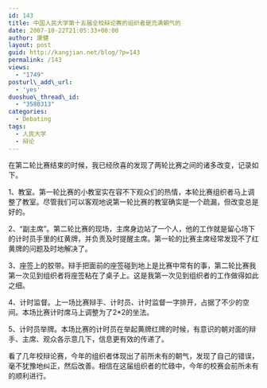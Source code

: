 ```yaml
---
id: 143
title: 中国人民大学第十五届全校辩论赛的组织者是充满朝气的
date: 2007-10-22T21:05:33+00:00
author: 康健
layout: post
guid: http://kangjian.net/blog/?p=143
permalink: /143
views:
  - "1749"
posturl\_add\_url:
  - 'yes'
duoshuo\_thread\_id:
  - "3580313"
categories:
  - Debating
tags:
  - 人民大学
  - 辩论
---
```

在第二轮比赛结束的时候，我已经欣喜的发现了两轮比赛之间的诸多改变，记录如下。

1、教室。第一轮比赛的小教室实在容不下观众们的热情，本轮比赛组织者马上调整了教室。尽管我们可以客观地说第一轮比赛的教室确实是一个疏漏，但改变总是好的。

2、“副主席”。第二轮比赛的现场，主席身边站了一个人，他的工作就是留心场下的计时员手里的红黄牌，并负责及时提醒主席。第一轮的比赛主席经常发现不了红黄牌的问题及时地解决了。

3、座签上的胶带。辩手把面前的座签碰到地上是比赛中常有的事，第二轮比赛我第一次见到组织者将座签粘在了桌子上。这是我第一次见到组织者的工作做得如此之细。

4、计时监督。上一场比赛辩手、计时员、计时监督一字排开，占据了不少的空间。本场比赛计时席马上调整为了2\*2的坐法。

5、计时员举牌。本场比赛的计时员在举起黄牌红牌的时候，有意识的朝对面的辩手、主席、观众各示意几下，信息更有效的传递了。

看了几年校辩论赛，今年的组织者体现出了前所未有的朝气，发现了自己的错误，毫不犹豫地纠正，然后改善。相信在这届组织者的忙碌中，今年的校赛会前所未有的顺利进行。